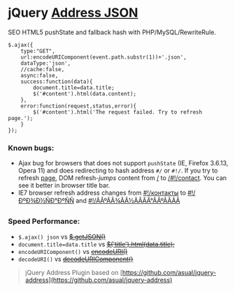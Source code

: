 # jQuery [Address JSON](http://lab.laukstein.com/address-json/)
SEO HTML5 pushState and fallback hash with PHP/MySQL/RewriteRule.
    
    $.ajax({
        type:"GET",
        url:encodeURIComponent(event.path.substr(1))+'.json',
        dataType:'json',
        //cache:false,
        async:false,
        success:function(data){
            document.title=data.title;
            $('#content').html(data.content);
        },
        error:function(request,status,error){
            $('#content').html('The request failed. Try to refresh page.');
        }
    });
    

### Known bugs:

 - Ajax bug for browsers that does not support `pushState` (IE, Firefox 3.6.13, Opera 11) and does redirecting to hash address `#/` or `#!/`. 
   If you try to refresh [page](http://lab.laukstein.com/address-json/#!/contact), DOM refresh-<i>jumps</i> content from [/](http://lab.laukstein.com/address-json/) to [/#!/contact](http://lab.laukstein.com/address-json/#!/contact). 
   You can see it better in browser title bar.
 - IE7 browser refresh address changes from [#!/контакты](http://lab.laukstein.com/address-json/#!/контакты) to [#!/ÐºÐ¾Ð½ÑÐ°ÐºÑÑ](http://alab.laukstein.com/address-json/#!/ÐºÐ¾Ð½ÑÐ°ÐºÑÑ) and [#!/ÃÂºÃÂ¾ÃÂ½ÃÂÃÂ°ÃÂºÃÂÃÂ](http://alab.laukstein.com/address-json/#!/ÃÂºÃÂ¾ÃÂ½ÃÂÃÂ°ÃÂºÃÂÃÂ)


### Speed Performance:

 - `$.ajax() json` vs <strike>[$.getJSON()](http://jsperf.com/getjson-vs-ajax-json)</strike>
 - `document.title=data.title` vs <strike>[$('title').html(data.title);](http://jsperf.com/rename-title)</strike>
 - `encodeURIComponent()` vs <strike>[encodeURI()](http://jsperf.com/encodeuri-vs-encodeuricomponent)</strike>
 - `decodeURI()` vs <strike>[decodeURIComponent()](http://jsperf.com/decodeuri-vs-decodeuricomponent)</strike>


> jQuery Address Plugin based on [https://github.com/asual/jquery-address](https://github.com/asual/jquery-address)